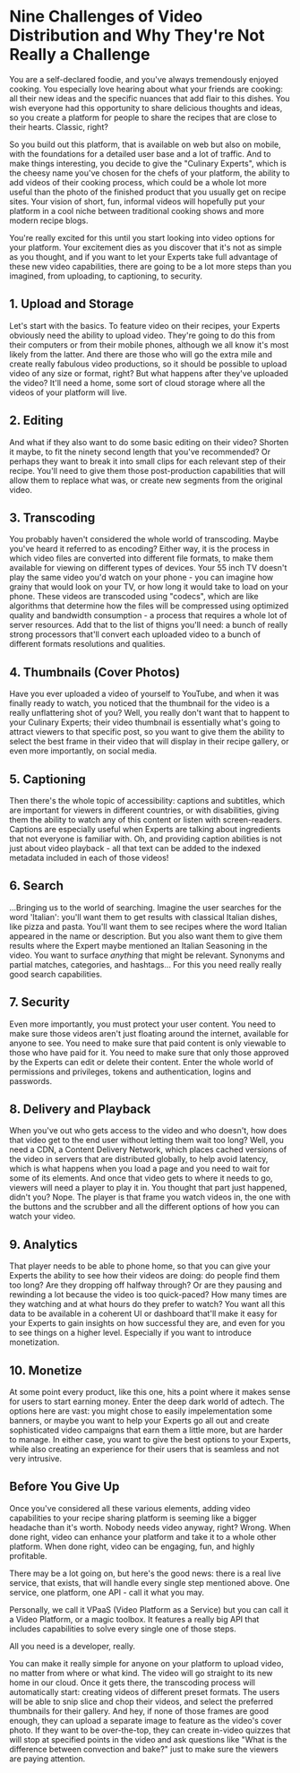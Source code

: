 # Nine Challenges of Video Distribution and Why They're Not Really a Challenge

You are a self-declared foodie, and you've always tremendously enjoyed cooking. You especially love hearing about what your friends are cooking: all their new ideas and the specific nuances that add flair to this dishes. You wish everyone had this opportunity to share delicious thoughts and ideas, so you create a platform for people to share the recipes that are close to their hearts. Classic, right? 

So you build out this platform, that is available on web but also on mobile, with the foundations for a detailed user base and a lot of traffic. And to make things interesting, you decide to give the "Culinary Experts", which is the cheesy name you've chosen for the chefs of your platform, the ability to add videos of their cooking process, which could be a whole lot more useful than the photo of the finished product that you usually get on recipe sites. Your vision of short, fun, informal videos will hopefully put your platform in a cool niche between traditional cooking shows and more modern recipe blogs. 

You're really excited for this until you start looking into video options for your platform. Your excitement dies as you discover that it's not as simple as you thought, and if you want to let your Experts take full advantage of these new video capabilities, there are going to be a lot more steps than you imagined, from uploading, to captioning, to security. 

## 1. Upload and Storage

Let's start with the basics. To feature video on their recipes, your Experts obviously need the ability to upload video. They're going to do this from their computers or from their mobile phones, although we all know it's most likely from the latter. And there are those who will go the extra mile and create really fabulous video productions, so it should be possible to upload video of any size or format, right? But what happens after they've uploaded the video? It'll need a home, some sort of cloud storage where all the videos of your platform will live.  

## 2. Editing

And what if they also want to do some basic editing on their video? Shorten it maybe, to fit the ninety second length that you've recommended? Or perhaps they want to break it into small clips for each relevant step of their recipe. You'll need to give them those post-production capabilities that will allow them to replace what was, or create new segments from the original video.  

## 3. Transcoding 

You probably haven't considered the whole world of transcoding. Maybe you've heard it referred to as encoding? Either way, it is the process in which video files are converted into different file formats, to make them available for viewing on different types of devices. Your 55 inch TV doesn't play the same video you'd watch on your phone - you can imagine how grainy that would look on your TV, or how long it would take to load on your phone. These videos are transcoded using "codecs", which are like algorithms that determine how the files will be compressed using optimized quality and bandwidth consumption - a process that requires a whole lot of server resources. Add that to the list of thigns you'll need: a bunch of really strong processors that'll convert each uploaded video to a bunch of different formats resolutions and qualities.

## 4. Thumbnails (Cover Photos)

Have you ever uploaded a video of yourself to YouTube, and when it was finally ready to watch, you noticed that the thumbnail for the video is a really unflattering shot of you? Well, you really don't want that to happent to your Culinary Experts; their video thumbnail is essentially what's going to attract viewers to that specific post, so you want to give them the ability to select the best frame in their video that will display in their recipe gallery, or even more importantly, on social media. 

## 5. Captioning 

Then there's the whole topic of accessibility: captions and subtitles, which are important for viewers in different countries, or with disabilities, giving them the ability to watch any of this content or listen with screen-readers. Captions are especially useful when Experts are talking about ingredients that not everyone is familiar with. Oh, and providing caption abilities is not just about video playback - all that text can be added to the indexed metadata included in each of those videos!

## 6. Search 

...Bringing us to the world of searching. Imagine the user searches for the word 'Italian': you'll want them to get results with classical Italian dishes, like pizza and pasta. You'll want them to see recipes where the word Italian appeared in the name or description. But you also want them to give them results where the Expert maybe mentioned an Italian Seasoning in the video. You want to surface *anything* that might be relevant. Synonyms and partial matches, categories, and hashtags... For this you need really really good search capabilities. 

## 7. Security 

Even more importantly, you must protect your user content. You need to make sure those videos aren't just floating around the internet, available for anyone to see. You need to make sure that paid content is only viewable to those who have paid for it. You need to make sure that only those approved by the Experts can edit or delete their content. Enter the whole world of permissions and privileges, tokens and authentication, logins and passwords. 

## 8. Delivery and Playback

When you've out who gets access to the video and who doesn't, how does that video get to the end user without letting them wait too long? Well, you need a CDN, a Content Delivery Network, which places cached versions of the video in servers that are distributed globally, to help avoid latency, which is what happens when you load a page and you need to wait for some of its elements. And once that video gets to where it needs to go, viewers will need a player to play it in. You thought that part just happened, didn't you? Nope. The player is that frame you watch videos in, the one with the buttons and the scrubber and all the different options of how you can watch your video. 

## 9. Analytics 

That player needs to be able to phone home, so that you can give your Experts the ability to see how their videos are doing: do people find them too long? Are they dropping off halfway through? Or are they pausing and rewinding a lot because the video is too quick-paced? How many times are they watching and at what hours do they prefer to watch? You want all this data to be available in a coherent UI or dashboard that'll make it easy for your Experts to gain insights on how successful they are, and even for you to see things on a higher level. Especially if you want to introduce monetization. 

## 10. Monetize 
At some point every product, like this one, hits a point where it makes sense for users to start earning money. Enter the deep dark world of adtech. The options here are vast: you might chose to easily impelementation some banners, or maybe you want to help your Experts go all out and create sophisticated video campaigns that earn them a little more, but are harder to manage. In either case, you want to give the best options to your Experts, while also creating an experience for their users that is seamless and not very intrusive. 

## Before You Give Up

Once you've considered all these various elements, adding video capabilities to your recipe sharing platform is seeming like a bigger headache than it's worth. Nobody needs video anyway, right?
Wrong. 
When done right, video can enhance your platform and take it to a whole other platform. When done right, video can be engaging, fun, and highly profitable. 

There may be a lot going on, but here's the good news: there is a real live service, that exists, that will handle every single step mentioned above. One service, one platform, one API - call it what you may. 

Personally, we call it VPaaS (Video Platform as a Service) but you can call it a Video Platform, or a magic toolbox. It features a really big API that includes capabilities to solve every single one of those steps. 

All you need is a developer, really. 

You can make it really simple for anyone on your platform to upload video, no matter from where or what kind. The video will go straight to its new home in our cloud. Once it gets there, the transcoding process will automatically start: creating  videos of different preset formats. The users will be able to snip slice and chop their videos, and select the preferred thumbnails for their gallery. And hey, if none of those frames are good enough, they can upload a separate image to feature as the video's cover photo. 
If they want to be over-the-top, they can create in-video quizzes that will stop at specified points in the video and ask questions like "What is the difference between convection and bake?" just to make sure the viewers are paying attention. 


